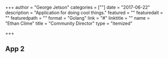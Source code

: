 +++
author = "George Jetson"
categories = [""]
date = "2017-06-22"
description = "Application for doing cool things."
featured = ""
featuredalt = ""
featuredpath = ""
format = "Golang"
link = "#"
linktitle = ""
name = "Ethan Clime"
title = "Community Director"
type = "itemized"

+++
## App 2